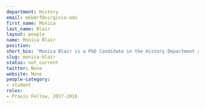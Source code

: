 ```yaml
---
department: History
email: mkb4rf@virginia.edu
first_name: Monica
last_name: Blair
layout: people
name: Monica Blair
position:
short_bio: 'Monica Blair is a PhD Candidate in the History Department and a 2017-2018 Praxis Fellow studying racial inequality in private education.'
slug: monica-blair
status: not_current
twitter: None
website: None
people-category:
- student
roles:
- Praxis Fellow, 2017-2018
---
```


